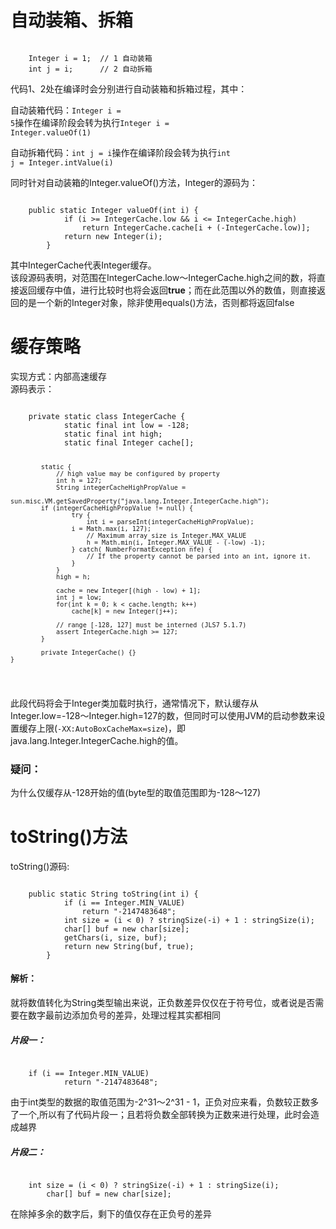 <h1>自动装箱、拆箱</h1>
<pre><code>
	Integer i = 1;  // 1 自动装箱
	int j = i;      // 2 自动拆箱
</code></pre>

代码1、2处在编译时会分别进行自动装箱和拆箱过程，其中：

自动装箱代码：<code>Integer i = 5</code>操作在编译阶段会转为执行<code>Integer i = Integer.valueOf(1)</code>

自动拆箱代码：<code>int j = i</code>操作在编译阶段会转为执行<code>int j = Integer.intValue(i)</code>

同时针对自动装箱的Integer.valueOf()方法，Integer的源码为：
<pre><code>
	public static Integer valueOf(int i) {
            if (i >= IntegerCache.low && i <= IntegerCache.high)
                return IntegerCache.cache[i + (-IntegerCache.low)];
            return new Integer(i);
        }
</code></pre>
其中IntegerCache代表Integer缓存。</br>
该段源码表明，对范围在IntegerCache.low～IntegerCache.high之间的数，将直接返回缓存中值，进行比较时也将会返回<b>true</b>；而在此范围以外的数值，则直接返回的是一个新的Integer对象，除非使用equals()方法，否则都将返回false

<h1>缓存策略</h1>
实现方式：内部高速缓存</br>
源码表示：
<pre><code>
	private static class IntegerCache {
            static final int low = -128;
            static final int high;
            static final Integer cache[];

            static {
                // high value may be configured by property
            	int h = 127;
            	String integerCacheHighPropValue =
                    sun.misc.VM.getSavedProperty("java.lang.Integer.IntegerCache.high");
           	if (integerCacheHighPropValue != null) {
                    try {
                        int i = parseInt(integerCacheHighPropValue);
                  	i = Math.max(i, 127);
                    	// Maximum array size is Integer.MAX_VALUE
                    	h = Math.min(i, Integer.MAX_VALUE - (-low) -1);
                    } catch( NumberFormatException nfe) {
                    	// If the property cannot be parsed into an int, ignore it.
                    }
            	}
            	high = h;

            	cache = new Integer[(high - low) + 1];
            	int j = low;
            	for(int k = 0; k < cache.length; k++)
                    cache[k] = new Integer(j++);

            	// range [-128, 127] must be interned (JLS7 5.1.7)
            	assert IntegerCache.high >= 127;
            }

            private IntegerCache() {}
   	}
</code></pre>
此段代码将会于Integer类加载时执行，通常情况下，默认缓存从Integer.low=-128～Integer.high=127的数，但同时可以使用JVM的启动参数来设置缓存上限(<code>-XX:AutoBoxCacheMax=size</code>)，即 java.lang.Integer.IntegerCache.high的值。

<h3>疑问：</h3>为什么仅缓存从-128开始的值(byte型的取值范围即为-128～127)

<h1>toString()方法</h1>
toString()源码:
<pre><code>
	public static String toString(int i) {
            if (i == Integer.MIN_VALUE)
            	return "-2147483648";
            int size = (i < 0) ? stringSize(-i) + 1 : stringSize(i);
            char[] buf = new char[size];
            getChars(i, size, buf);
            return new String(buf, true);
    	}
</code></pre>

<h4>解析：</h4>
就将数值转化为String类型输出来说，正负数差异仅仅在于符号位，或者说是否需要在数字最前边添加负号的差异，处理过程其实都相同

<h5>片段一：</h5>
<pre><code>
	if (i == Integer.MIN_VALUE)
            return "-2147483648";
</code></pre>
由于int类型的数据的取值范围为-2^31～2^31 - 1，正负对应来看，负数较正数多了一个,所以有了代码片段一；且若将负数全部转换为正数来进行处理，此时会造成越界

<h5>片段二：</h5>
<pre><code>
	int size = (i < 0) ? stringSize(-i) + 1 : stringSize(i);
        char[] buf = new char[size];
</code></pre>
在除掉多余的数字后，剩下的值仅存在正负号的差异
